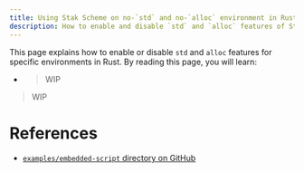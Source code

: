 ```yaml
---
title: Using Stak Scheme on no-`std` and no-`alloc` environment in Rust
description: How to enable and disable `std` and `alloc` features of Stak Scheme for specific environments in Rust
---
```


This page explains how to enable or disable `std` and `alloc` features for specific environments in Rust. By reading this page, you will learn:

- > WIP

> WIP

# References

- [`examples/embedded-script` directory on GitHub](https://github.com/raviqqe/stak/tree/main/examples/embedded-script)
